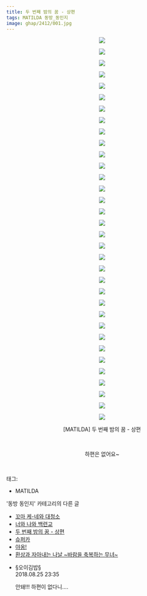 ```yaml
---
title: 두 번째 밤의 꿈 - 상편
tags: MATILDA 동방_동인지
image: ghap/2412/001.jpg
---
```

<div class="article">
<p style="text-align: center; clear: none; float: none;"><img src="{{ site.nasurl }}/ghap/2412/001.jpg"/></p>
<p style="text-align: center; clear: none; float: none;"><img src="{{ site.nasurl }}/ghap/2412/002.jpg"/></p>
<p style="text-align: center; clear: none; float: none;"><img src="{{ site.nasurl }}/ghap/2412/003.jpg"/></p>
<p style="text-align: center; clear: none; float: none;"><img src="{{ site.nasurl }}/ghap/2412/004.jpg"/></p>
<p style="text-align: center; clear: none; float: none;"><img src="{{ site.nasurl }}/ghap/2412/005.jpg"/></p>
<p style="text-align: center; clear: none; float: none;"><img src="{{ site.nasurl }}/ghap/2412/006.jpg"/></p>
<p style="text-align: center; clear: none; float: none;"><img src="{{ site.nasurl }}/ghap/2412/007.jpg"/></p>
<p style="text-align: center; clear: none; float: none;"><img src="{{ site.nasurl }}/ghap/2412/008.jpg"/></p>
<p style="text-align: center; clear: none; float: none;"><img src="{{ site.nasurl }}/ghap/2412/009.jpg"/></p>
<p style="text-align: center; clear: none; float: none;"><img src="{{ site.nasurl }}/ghap/2412/010.jpg"/></p>
<p style="text-align: center; clear: none; float: none;"><img src="{{ site.nasurl }}/ghap/2412/011.jpg"/></p>
<p style="text-align: center; clear: none; float: none;"><img src="{{ site.nasurl }}/ghap/2412/012.jpg"/></p>
<p style="text-align: center; clear: none; float: none;"><img src="{{ site.nasurl }}/ghap/2412/013.jpg"/></p>
<p style="text-align: center; clear: none; float: none;"><img src="{{ site.nasurl }}/ghap/2412/014.jpg"/></p>
<p style="text-align: center; clear: none; float: none;"><img src="{{ site.nasurl }}/ghap/2412/015.jpg"/></p>
<p style="text-align: center; clear: none; float: none;"><img src="{{ site.nasurl }}/ghap/2412/016.jpg"/></p>
<p style="text-align: center; clear: none; float: none;"><img src="{{ site.nasurl }}/ghap/2412/017.jpg"/></p>
<p style="text-align: center; clear: none; float: none;"><img src="{{ site.nasurl }}/ghap/2412/018.jpg"/></p>
<p style="text-align: center; clear: none; float: none;"><img src="{{ site.nasurl }}/ghap/2412/019.jpg"/></p>
<p style="text-align: center; clear: none; float: none;"><img src="{{ site.nasurl }}/ghap/2412/020.jpg"/></p>
<p style="text-align: center; clear: none; float: none;"><img src="{{ site.nasurl }}/ghap/2412/021.jpg"/></p>
<p style="text-align: center; clear: none; float: none;"><img src="{{ site.nasurl }}/ghap/2412/022.jpg"/></p>
<p style="text-align: center; clear: none; float: none;"><img src="{{ site.nasurl }}/ghap/2412/023.jpg"/></p>
<p style="text-align: center; clear: none; float: none;"><img src="{{ site.nasurl }}/ghap/2412/024.jpg"/></p>
<p style="text-align: center; clear: none; float: none;"><img src="{{ site.nasurl }}/ghap/2412/025.jpg"/></p>
<p style="text-align: center; clear: none; float: none;"><img src="{{ site.nasurl }}/ghap/2412/026.jpg"/></p>
<p style="text-align: center; clear: none; float: none;"><img src="{{ site.nasurl }}/ghap/2412/027.jpg"/></p>
<p style="text-align: center; clear: none; float: none;"><img src="{{ site.nasurl }}/ghap/2412/028.jpg"/></p>
<p style="text-align: center; clear: none; float: none;"><img src="{{ site.nasurl }}/ghap/2412/029.jpg"/></p>
<p style="text-align: center; clear: none; float: none;"><img src="{{ site.nasurl }}/ghap/2412/030.jpg"/></p>
<p style="text-align: center; clear: none; float: none;"><img src="{{ site.nasurl }}/ghap/2412/031.jpg"/></p>
<p style="text-align: center; clear: none; float: none;"><img src="{{ site.nasurl }}/ghap/2412/032.jpg"/></p>
<p style="text-align: center; clear: none; float: none;"><img src="{{ site.nasurl }}/ghap/2412/033.jpg"/></p>
<p style="text-align: center; clear: none; float: none;"><img src="{{ site.nasurl }}/ghap/2412/034.jpg"/></p>
<p style="text-align: center; clear: none; float: none;">[MATILDA] 두 번째 밤의 꿈 - 상편</p>
<p style="text-align: center; clear: none; float: none;"><br/></p>
<p style="text-align: center; clear: none; float: none;">하편은 없어요~</p>
<p><br/></p>
</div><div class="tagTrail">
<p>태그: </p>
<ul>
<li>MATILDA</li>
</ul>
</div><div class="another">
<p>'동방 동인지' 카테고리의 다른 글</p>
<ul>
<li><a href="/2016-10-03-ghap_2415">꼬마 케-네와 대청소</a></li>
<li><a href="/2016-09-30-ghap_2413">너와 나와 백련교</a></li>
<li><a href="/2016-09-30-ghap_2412">두 번째 밤의 꿈 - 상편</a></li>
<li><a href="/2016-09-30-ghap_2411">슈퍼카</a></li>
<li><a href="/2016-09-30-ghap_2410">야옹!</a></li>
<li><a href="/2016-09-30-ghap_2409">환상과 자아내는 나날 ~바람을 축복하는 무녀~</a></li>
</ul>
</div><div class="cb_module cb_fluid">
<div class="cb_wrt cb_profile">
<div class="comment">
<ul>
<li class="cb_thumb_off" id="comment15317501">
<div class="cb_comment_area">
<div class="cb_info_area">
<div class="cb_section">
<span class="cb_nick_name">§오이김밥§</span>
</div>
<div class="cb_section">
<span class="cb_date">2018.08.25 23:35 </span>
</div>
</div>
<div class="cb_dsc_comment">
<p class="cb_dsc">
											안돼!!! 하편이 없다니....
										</p>
</div>
</div></li>
</ul>
</div>
</div><!-- commentList close -->
</div>